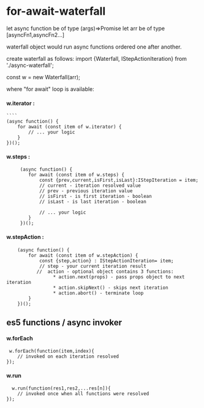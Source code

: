 # for-await-waterfall

let async function be of type (args)=>Promise
let arr be of type [asyncFn1,asyncFn2...]

waterfall object would run async functions ordered one after another.

create waterfall as follows:
import {Waterfall,  IStepActionIteration} from './async-waterfall';

const w = new Waterfall(arr);

where "for await" loop is available:

#### w.iterator :
    ````
    (async function() {
        for await (const item of w.iterator) {
            // ... your logic
        }
    })();

#### w.steps : 
````
     (async function() {
        for await (const item of w.steps) {
            const {prev,current,isFirst,isLast}:IStepIteration = item;
            // current - iteration resolved value
            // prev - previous iteration value
            // isFirst - is first iteration - boolean
            // isLast - is last iteration - boolean
     
            // ... your logic
        }
     })();
````

#### w.stepAction :
````
    (async function() {
        for await (const item of w.stepAction) {
            const {step,action} : IStepActionIteration= item;
            // step - your current iteration result
           //  action - optional object contains 3 functions:
                 * action.next(props) - pass props object to next iteration
                 * action.skipNext() - skips next iteration
                 * action.abort() - terminate loop
        }
    })();
 ````   
   
    
## es5 functions / async invoker

#### w.forEach
````
 w.forEach(function(item,index){
    // invoked on each iteration resolved
});
````
#### w.run
````
  w.run(function(res1,res2,...res[n]){
    // invoked once when all functions were resolved
});    